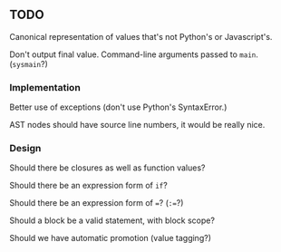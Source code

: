 TODO
----

Canonical representation of values that's not Python's or Javascript's.

Don't output final value.  Command-line arguments passed to `main`.  (`sysmain`?)

### Implementation ###

Better use of exceptions (don't use Python's SyntaxError.)

AST nodes should have source line numbers, it would be really nice.

### Design ###

Should there be closures as well as function values?

Should there be an expression form of `if`?

Should there be an expression form of `=`?  (`:=`?)

Should a block be a valid statement, with block scope?

Should we have automatic promotion (value tagging?)
